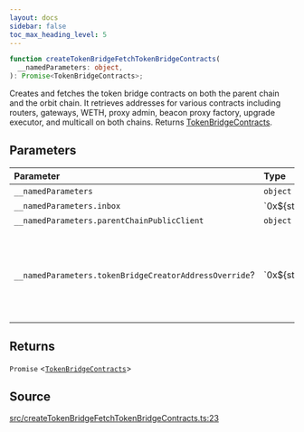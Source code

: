 ```yaml
---
layout: docs
sidebar: false
toc_max_heading_level: 5
---
```


```ts
function createTokenBridgeFetchTokenBridgeContracts(
  __namedParameters: object,
): Promise<TokenBridgeContracts>;
```

Creates and fetches the token bridge contracts on both the parent chain and
the orbit chain. It retrieves addresses for various contracts including
routers, gateways, WETH, proxy admin, beacon proxy factory, upgrade executor,
and multicall on both chains. Returns [TokenBridgeContracts](../../types/TokenBridgeContracts/type-aliases/TokenBridgeContracts.md).

## Parameters

| Parameter                                              | Type              | Description                                                                                                                                |
| :----------------------------------------------------- | :---------------- | :----------------------------------------------------------------------------------------------------------------------------------------- |
| `__namedParameters`                                    | `object`          | -                                                                                                                                          |
| `__namedParameters.inbox`                              | \`0x$\{string\}\` | -                                                                                                                                          |
| `__namedParameters.parentChainPublicClient`            | `object`          | -                                                                                                                                          |
| `__namedParameters.tokenBridgeCreatorAddressOverride`? | \`0x$\{string\}\` | Specifies a custom address for the TokenBridgeCreator. By default, the address will be automatically detected based on the provided chain. |

## Returns

`Promise` \<[`TokenBridgeContracts`](../../types/TokenBridgeContracts/type-aliases/TokenBridgeContracts.md)\>

## Source

[src/createTokenBridgeFetchTokenBridgeContracts.ts:23](https://github.com/OffchainLabs/arbitrum-orbit-sdk/blob/9d5595a042e42f7d6b9af10a84816c98ea30f330/src/createTokenBridgeFetchTokenBridgeContracts.ts#L23)
